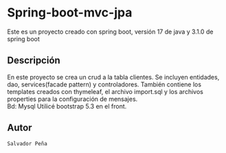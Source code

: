 # Spring-boot-mvc-jpa

Este es un proyecto creado con spring boot, versión 17 de java y 3.1.0 de spring boot

## Descripción

En este proyecto se crea un crud a la tabla clientes. Se incluyen entidades, dao, services(facade pattern) y controladores. También contiene los templates creados con thymeleaf, el archivo import.sql y los archivos properties para la
configuración de mensajes.  
Bd: Mysql
Utilicé bootstrap 5.3 en el front.

## Autor

```html
Salvador Peña
```

